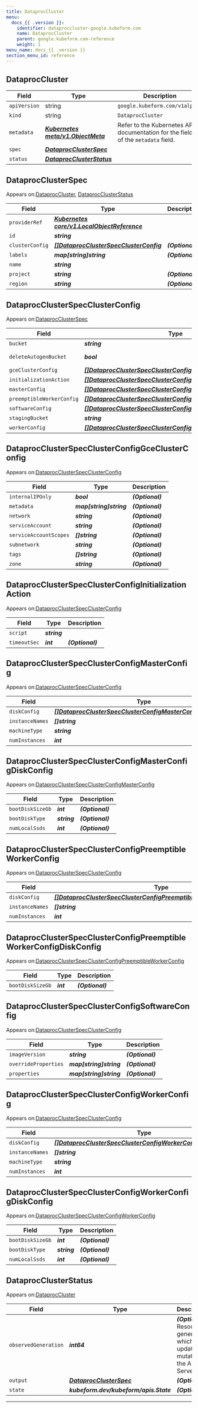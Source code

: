 ```yaml
---
title: DataprocCluster
menu:
  docs_{{ .version }}:
    identifier: dataproccluster-google.kubeform.com
    name: DataprocCluster
    parent: google.kubeform.com-reference
    weight: 1
menu_name: docs_{{ .version }}
section_menu_id: reference
---
```


## DataprocCluster
| Field | Type | Description |
| ------ | ----- | ----------- |
| `apiVersion` | string | `google.kubeform.com/v1alpha1` |
|    `kind` | string | `DataprocCluster` |
| `metadata` | ***[Kubernetes meta/v1.ObjectMeta](https://kubernetes.io/docs/reference/generated/kubernetes-api/v1.13/#objectmeta-v1-meta)***|Refer to the Kubernetes API documentation for the fields of the `metadata` field.|
| `spec` | ***[DataprocClusterSpec](#DataprocClusterSpec)***||
| `status` | ***[DataprocClusterStatus](#DataprocClusterStatus)***||
## DataprocClusterSpec

Appears on:[DataprocCluster](#DataprocCluster), [DataprocClusterStatus](#DataprocClusterStatus)

| Field | Type | Description |
| ------ | ----- | ----------- |
| `providerRef` | ***[Kubernetes core/v1.LocalObjectReference](https://kubernetes.io/docs/reference/generated/kubernetes-api/v1.13/#localobjectreference-v1-core)***||
| `id` | ***string***||
| `clusterConfig` | ***[[]DataprocClusterSpecClusterConfig](#DataprocClusterSpecClusterConfig)***| ***(Optional)*** |
| `labels` | ***map[string]string***| ***(Optional)*** |
| `name` | ***string***||
| `project` | ***string***| ***(Optional)*** |
| `region` | ***string***| ***(Optional)*** |
## DataprocClusterSpecClusterConfig

Appears on:[DataprocClusterSpec](#DataprocClusterSpec)

| Field | Type | Description |
| ------ | ----- | ----------- |
| `bucket` | ***string***| ***(Optional)*** |
| `deleteAutogenBucket` | ***bool***| ***(Optional)*** Deprecated|
| `gceClusterConfig` | ***[[]DataprocClusterSpecClusterConfigGceClusterConfig](#DataprocClusterSpecClusterConfigGceClusterConfig)***| ***(Optional)*** |
| `initializationAction` | ***[[]DataprocClusterSpecClusterConfigInitializationAction](#DataprocClusterSpecClusterConfigInitializationAction)***| ***(Optional)*** |
| `masterConfig` | ***[[]DataprocClusterSpecClusterConfigMasterConfig](#DataprocClusterSpecClusterConfigMasterConfig)***| ***(Optional)*** |
| `preemptibleWorkerConfig` | ***[[]DataprocClusterSpecClusterConfigPreemptibleWorkerConfig](#DataprocClusterSpecClusterConfigPreemptibleWorkerConfig)***| ***(Optional)*** |
| `softwareConfig` | ***[[]DataprocClusterSpecClusterConfigSoftwareConfig](#DataprocClusterSpecClusterConfigSoftwareConfig)***| ***(Optional)*** |
| `stagingBucket` | ***string***| ***(Optional)*** |
| `workerConfig` | ***[[]DataprocClusterSpecClusterConfigWorkerConfig](#DataprocClusterSpecClusterConfigWorkerConfig)***| ***(Optional)*** |
## DataprocClusterSpecClusterConfigGceClusterConfig

Appears on:[DataprocClusterSpecClusterConfig](#DataprocClusterSpecClusterConfig)

| Field | Type | Description |
| ------ | ----- | ----------- |
| `internalIPOnly` | ***bool***| ***(Optional)*** |
| `metadata` | ***map[string]string***| ***(Optional)*** |
| `network` | ***string***| ***(Optional)*** |
| `serviceAccount` | ***string***| ***(Optional)*** |
| `serviceAccountScopes` | ***[]string***| ***(Optional)*** |
| `subnetwork` | ***string***| ***(Optional)*** |
| `tags` | ***[]string***| ***(Optional)*** |
| `zone` | ***string***| ***(Optional)*** |
## DataprocClusterSpecClusterConfigInitializationAction

Appears on:[DataprocClusterSpecClusterConfig](#DataprocClusterSpecClusterConfig)

| Field | Type | Description |
| ------ | ----- | ----------- |
| `script` | ***string***||
| `timeoutSec` | ***int***| ***(Optional)*** |
## DataprocClusterSpecClusterConfigMasterConfig

Appears on:[DataprocClusterSpecClusterConfig](#DataprocClusterSpecClusterConfig)

| Field | Type | Description |
| ------ | ----- | ----------- |
| `diskConfig` | ***[[]DataprocClusterSpecClusterConfigMasterConfigDiskConfig](#DataprocClusterSpecClusterConfigMasterConfigDiskConfig)***| ***(Optional)*** |
| `instanceNames` | ***[]string***| ***(Optional)*** |
| `machineType` | ***string***| ***(Optional)*** |
| `numInstances` | ***int***| ***(Optional)*** |
## DataprocClusterSpecClusterConfigMasterConfigDiskConfig

Appears on:[DataprocClusterSpecClusterConfigMasterConfig](#DataprocClusterSpecClusterConfigMasterConfig)

| Field | Type | Description |
| ------ | ----- | ----------- |
| `bootDiskSizeGb` | ***int***| ***(Optional)*** |
| `bootDiskType` | ***string***| ***(Optional)*** |
| `numLocalSsds` | ***int***| ***(Optional)*** |
## DataprocClusterSpecClusterConfigPreemptibleWorkerConfig

Appears on:[DataprocClusterSpecClusterConfig](#DataprocClusterSpecClusterConfig)

| Field | Type | Description |
| ------ | ----- | ----------- |
| `diskConfig` | ***[[]DataprocClusterSpecClusterConfigPreemptibleWorkerConfigDiskConfig](#DataprocClusterSpecClusterConfigPreemptibleWorkerConfigDiskConfig)***| ***(Optional)*** |
| `instanceNames` | ***[]string***| ***(Optional)*** |
| `numInstances` | ***int***| ***(Optional)*** |
## DataprocClusterSpecClusterConfigPreemptibleWorkerConfigDiskConfig

Appears on:[DataprocClusterSpecClusterConfigPreemptibleWorkerConfig](#DataprocClusterSpecClusterConfigPreemptibleWorkerConfig)

| Field | Type | Description |
| ------ | ----- | ----------- |
| `bootDiskSizeGb` | ***int***| ***(Optional)*** |
## DataprocClusterSpecClusterConfigSoftwareConfig

Appears on:[DataprocClusterSpecClusterConfig](#DataprocClusterSpecClusterConfig)

| Field | Type | Description |
| ------ | ----- | ----------- |
| `imageVersion` | ***string***| ***(Optional)*** |
| `overrideProperties` | ***map[string]string***| ***(Optional)*** |
| `properties` | ***map[string]string***| ***(Optional)*** |
## DataprocClusterSpecClusterConfigWorkerConfig

Appears on:[DataprocClusterSpecClusterConfig](#DataprocClusterSpecClusterConfig)

| Field | Type | Description |
| ------ | ----- | ----------- |
| `diskConfig` | ***[[]DataprocClusterSpecClusterConfigWorkerConfigDiskConfig](#DataprocClusterSpecClusterConfigWorkerConfigDiskConfig)***| ***(Optional)*** |
| `instanceNames` | ***[]string***| ***(Optional)*** |
| `machineType` | ***string***| ***(Optional)*** |
| `numInstances` | ***int***| ***(Optional)*** |
## DataprocClusterSpecClusterConfigWorkerConfigDiskConfig

Appears on:[DataprocClusterSpecClusterConfigWorkerConfig](#DataprocClusterSpecClusterConfigWorkerConfig)

| Field | Type | Description |
| ------ | ----- | ----------- |
| `bootDiskSizeGb` | ***int***| ***(Optional)*** |
| `bootDiskType` | ***string***| ***(Optional)*** |
| `numLocalSsds` | ***int***| ***(Optional)*** |
## DataprocClusterStatus

Appears on:[DataprocCluster](#DataprocCluster)

| Field | Type | Description |
| ------ | ----- | ----------- |
| `observedGeneration` | ***int64***| ***(Optional)*** Resource generation, which is updated on mutation by the API Server.|
| `output` | ***[DataprocClusterSpec](#DataprocClusterSpec)***| ***(Optional)*** |
| `state` | ***kubeform.dev/kubeform/apis.State***| ***(Optional)*** |
---
